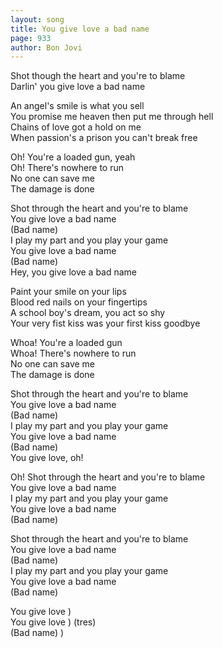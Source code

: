 ```yaml
---
layout: song
title: You give love a bad name
page: 933
author: Bon Jovi
---
```


Shot though the heart and you're to blame  
Darlin' you give love a bad name  

An angel's smile is what you sell  
You promise me heaven then put me through hell  
Chains of love got a hold on me  
When passion's a prison you can't break free  

Oh! You're a loaded gun, yeah  
Oh! There's nowhere to run  
No one can save me   
The damage is done  

Shot through the heart and you're to blame   
You give love a bad name   
(Bad name)  
I play my part and you play your game  
You give love a bad name   
(Bad name)  
Hey, you give love a bad name  

Paint your smile on your lips  
Blood red nails on your fingertips  
A school boy's dream, you act so shy  
Your very fist kiss was your first kiss goodbye  

Whoa! You're a loaded gun  
Whoa! There's nowhere to run  
No one can save me  
The damage is done  

Shot through the heart and you're to blame  
You give love a bad name  
(Bad name)  
I play my part and you play your game  
You give love a bad name  
(Bad name)  
You give love, oh!  

Oh! Shot through the heart and you're to blame  
You give love a bad name  
I play my part and you play your game  
You give love a bad name  
(Bad name)  

Shot through the heart and you're to blame  
You give love a bad name  
(Bad name)  
I play my part and you play your game  
You give love a bad name  
(Bad name)  

You give love	)  
You give love	) (tres)  
(Bad name)	)  
